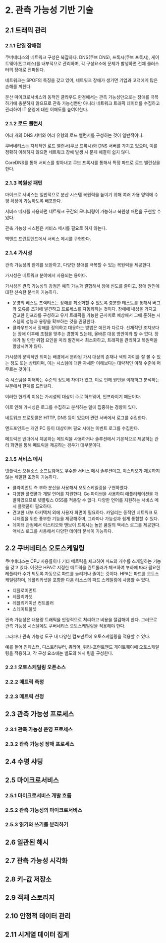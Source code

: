 # 2. 관측 가능성 기반 기술

## 2.1 트래픽 관리

### 2.1.1 단일 장애점

쿠버네티스의 네트워크 구성은 복잡하다. DNS(쿠브 DNS), 프록시(쿠브 프록시), 게이트웨이(인그레스)를 내부적으로 관리하며, 각 구성요소에 문제가 발생하면 전체 클러스터의 장애로 전파된다.

네트워크는 SPOF의 특징을 갖고 있어, 네트워크 장애가 생기면 기업과 고객에게 많은 손해를 끼친다.

분산 마이크로서비스와 동적인 클라우드 환경에서는 관측 가능성만으로는 장애를 극복하기에 충분하지 않으므로 관측 가능성뿐만 아니라 네트워크 트래픽 데이터를 수집하고 관리하여 IT 운영에 대한 이해도를 높여야한다.

### 2.1.2 로드 밸런서

여러 개의 DNS 서버와 여러 유형의 로드 밸런서를 구성하는 것이 일반적이다.

쿠버네티스는 자체적인 로드 밸런서(쿠브 프록시)와 DNS 서버를 가지고 있으며, 이를 정확히 이해하지 않으면 네트워크 장애 발생 시 문제 해결이 쉽지 않다.

CoreDNS를 통해 서비스를 찾아내고 쿠브 프록시를 통해서 특정 파드로 로드 밸런싱을 한다.

### 2.1.3 복원성 패턴

마이크로 서비스는 일반적으로 분산 시스템 복원력을 높이기 위해 여러 가용 영역에 수평 확장이 가능하도록 배포한다.

서비스 메시를 사용하면 네트워크 구간의 모니터링이 가능하고 복원성 패턴을 구현할 수 있다.

관측 가능성 시스템은 서비스 메시를 필요로 하지 않는다.

백엔드 프런트엔드에서 서비스 메시를 구현한다.

### 2.1.4 가시성

관측 가능성의 한계를 보완하고, 다양한 장애를 극복할 수 있는 복원력을 제공한다.

가시성은 네트워크 분야에서 사용되는 용어다.

가시성은 관측 가능성의 강점은 예측 가능과 결합해서 장애 빈도를 줄이고, 장애 원인에 대한 신속한 분석이 가능하다.

- 운영의 베스트 프랙티스는 장애를 최소화할 수 있도록 충분한 테스트를 통해서 버그와 오류를 조기에 발견하고 프로세스를 자동화하는 것이다. 장애에 내성을 가지고 견고한 인프라를 구성하고 유저 트래픽을 가능한 근사치로 예상해서 그에 준하는 시스템의 성능과 용량을 확보하는 것을 권장한다.
- 클라우드에서 장애를 정의하고 대응하는 방법은 예전과 다르다. 선제적인 조치보다는 장애 이후에 초점을 맞추는 경향이 있는데, 올바른 대응 방안이라 할 수 없다. 장애가 될 만한 위험 요인을 미리 발견해서 최소화하고, 트래픽을 관리하고 복원력을 향상시켜야 않다.

가시성의 문맥적인 의미는 배경에서 분라된 가시 대상의 존재나 색의 차이를 잘 볼 수 있는 정도 또는 상태이며, 이는 시스템에 대한 자세한 이해보다는 대략적인 이해 수준에 머무르는 것이다.

즉 시스템을 이해하는 수준의 정도에 차이가 있고, 이로 인해 원인을 이해하고 분석하는 부분에서 한계를 드러낸다.

이러한 한계의 이유는 가시성의 대상이 주로 하드웨어, 인프라이기 때문이다.

이로 인해 가시성은 로그를 수집하고 분석하는 일에 집중하는 경향이 있다.

네트워크 프로토콜은 HTTP, DNS 등이 있으며 관련 서버에서 로그를 수집한다.

엔드포인트는 개인 PC 등이 대상이며 필요 시에는 이벤트 로그를 수집한다.

메트릭은 벤더에서 제공하는 메트릭을 사용하거나 솔루션에서 기본적으로 제공하는 관리 화면을 통해 메트릭을 제공하는 경우가 대부분이다.

### 2.1.5 서비스 메시

넷플릭스 오픈소스 소프트웨어도 우수한 서비스 메시 솔루션이고, 이스티오가 제공하지 않는 세밀한 조정이 가능하다.

- 클라이언트 측 부하 분산을 사용해서 오토스케일링을 구현하였다.
- 다양한 플랫폼과 개발 언어를 지원한다. Go 파이썬을 사용하여 애플리케이션을 개발하였으므로 넷플릯스 OSS를 적용할 수 없다. 다양한 언어를 지원하는 서비스 메시 플랫폼이 필요하다.
- 견고한 내부 아키텍처 외에 사용자 화면이 필요하다. 카일리는 동적인 네트워크 모니터링을 위한 풍부한 기능을 제공해주며, 그라파나 가능성과 쉽게 통합할 수 있다.
- 데이터 관점에서 이스티오와 앤보이 프록시는 높은 품질의 액세스 로그를 제공한다. 액세스 로그를 사용해서 다양한 데이터 분석이 가능하다.

## 2.2 쿠버네티스 오토스케일링

쿠머네티스는 CPU 사용률이나 기타 메트릭을 체크하여 파드의 개수를 스케일하는 기능을 갖고 있다.
이것은 HPA로 지정한 메트릭을 컨트롤러가 체크하여 부하에 따라 필요한 레플리카 수가 되도록 자동으로 파드를 늘리거나 줄이는 것이다.
HPA는 파드를 오토스케일링하며, 레플리카셋을 포함한 다음 리소스의 파드 스케일링에 사용할 수 있다.

- 디플로이먼트
- 레플리카셋
- 레플리케이션 컨트롤러
- 스테이트풀셋

관측 가능성은 대용량 트래픽을 안정적으로 처리하고 비용을 절감해야 한다.
그러므로 관측 가능성 시스템에도 쿠버네티스 오토스케일링을 적용해야 한다.

그라파나 관측 가능성 도구 내 다양한 컴포넌트에 오토스케일링을 적용할 수 있다.

예를 들어 인제스터, 디스트리뷰터, 쿼리어, 쿼리-프런트엔드 게이트웨이에 오토스케일링을 적용하고, 각 구성 요소에는 별도의 해시 링을 구성한다.

### 2.2.1 오토스케일링 오픈소스

### 2.2.2 메트릭 측정

### 2.2.3 메트릭 선정

## 2.3 관측 가능성 프로세스

### 2.3.1 관측 가능성 운영 프로세스

### 2.3.2 관측 가능성 장애 프로세스

## 2.4 수평 샤딩

## 2.5 마이크로서비스

### 2.5.1 마이크로서비스 개발 흐름

### 2.5.2 관측 가능성의 마이크로서비스

### 2.5.3 읽기와 쓰기를 분리하기

## 2.6 일관된 해시

## 2.7 관측 가능성 시각화

## 2.8 키-값 저장소

## 2.9 객체 스토리지

## 2.10 안정적 데이터 관리

## 2.11 시계열 데이터 집계
